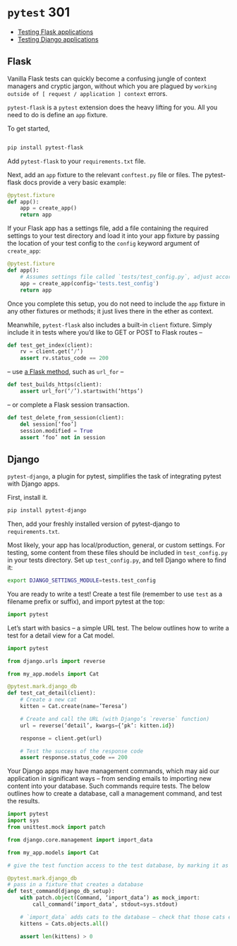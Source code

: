 # `pytest` 301

* [Testing Flask applications](#flask)
* [Testing Django applications](#django)

## Flask

Vanilla Flask tests can quickly become a confusing jungle of context managers and cryptic jargon, without which you are plagued by `working outside of [ request / application ] context` errors.

`pytest-flask` is a `pytest` extension does the heavy lifting for you. All you need to do is define an `app` fixture.

To get started,

```bash

pip install pytest-flask

```

Add `pytest-flask` to your `requirements.txt` file.

Next, add an `app` fixture to the relevant `conftest.py` file or files. The pytest-flask docs provide a very basic example:

```python
@pytest.fixture
def app():
    app = create_app()
    return app
```

If your Flask app has a settings file, add a file containing the required settings to your test directory and load it into your app fixture by passing the location of your test config to the `config` keyword argument of `create_app`:

```python
@pytest.fixture
def app():
    # Assumes settings file called `tests/test_config.py`, adjust accordingly
    app = create_app(config='tests.test_config')
    return app
```

Once you complete this setup, you do not need to include the `app` fixture in any other fixtures or methods; it just lives there in the ether as context.

Meanwhile, `pytest-flask` also includes a built-in `client` fixture. Simply include it in tests where you’d like to GET or POST to Flask routes –

```python
def test_get_index(client):
    rv = client.get(‘/’)
    assert rv.status_code == 200
```

– use [a Flask method](http://flask.pocoo.org/docs/0.12/api/#useful-functions-and-classes), such as `url_for` –

```python
def test_builds_https(client):
    assert url_for(‘/’).startswith(‘https’)
```

– or complete a Flask session transaction.

```python
def test_delete_from_session(client):
    del session[‘foo’]
    session.modified = True
    assert ‘foo’ not in session
```

## Django

`pytest-django`, a plugin for pytest, simplifies the task of integrating pytest with Django apps.

First, install it.

```bash
pip install pytest-django
```

Then, add your freshly installed version of pytest-django to `requirements.txt`.

Most likely, your app has local/production, general, or custom settings. For testing, some content from these files should be included in `test_config.py` in your tests directory. Set up `test_config.py`, and tell Django where to find it:

```bash
export DJANGO_SETTINGS_MODULE=tests.test_config
```

You are ready to write a test! Create a test file (remember to use `test` as a filename prefix or suffix), and import pytest at the top:

```python
import pytest
```

Let’s start with basics – a simple URL test. The below outlines how to write a test for a detail view for a Cat model.

```python
import pytest

from django.urls import reverse

from my_app.models import Cat

@pytest.mark.django_db
def test_cat_detail(client):
    # Create a new cat
    kitten = Cat.create(name=’Teresa’)

    # Create and call the URL (with Django’s `reverse` function)
    url = reverse(‘detail’, kwargs={‘pk’: kitten.id})

    response = client.get(url)

    # Test the success of the response code
    assert response.status_code == 200
```

Your Django apps may have management commands, which may aid our application in significant ways – from sending emails to importing new content into your database. Such commands require tests. The below outlines how to create a database, call a management command, and test the results.

```python
import pytest
import sys
from unittest.mock import patch

from django.core.management import import_data

from my_app.models import Cat

# give the test function access to the test database, by marking it as such

@pytest.mark.django_db
# pass in a fixture that creates a database
def test_command(django_db_setup):
    with patch.object(Command, ‘import_data’) as mock_import:
        call_command(‘import_data’, stdout=sys.stdout)

    # `import_data` adds cats to the database – check that those cats exist.
    kittens = Cats.objects.all()

    assert len(kittens) > 0
```